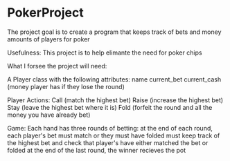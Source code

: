 # PokerProject
The project goal is to create a program that keeps track of bets and money amounts of players for poker

Usefulness: This project is to help elimante the need for poker chips

What I forsee the project will need:

  A Player class with the following attributes:
    name
    current_bet
    current_cash (money player has if they lose the round)
    
  Player Actions:
    Call (match the highest bet)
    Raise (increase the highest bet)
    Stay (leave the highest bet where it is)
    Fold (forfeit the round and all the money you have already bet)

  Game:
  Each hand has three rounds of betting:
    at the end of each round, each player's bet must match or they must have folded
      must keep track of the highest bet and check that player's have either matched the bet or folded
    at the end of the last round, the winner recieves the pot

